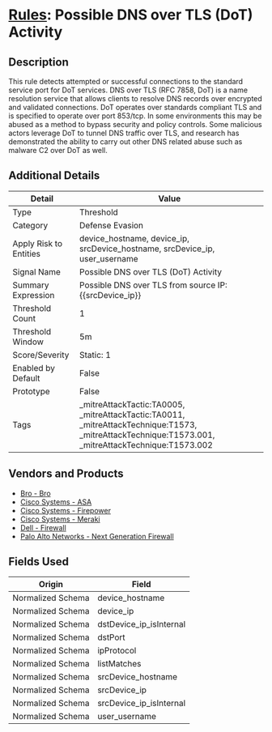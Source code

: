 # [Rules](README.md): Possible DNS over TLS (DoT) Activity

## Description
This rule detects attempted or successful connections to the standard service port for DoT services. DNS over TLS (RFC 7858, DoT) is a name resolution service that allows clients to resolve DNS records over encrypted and validated connections. DoT operates over standards compliant TLS and is specified to operate over port 853/tcp. In some environments this may be abused as a method to bypass security and policy controls. Some malicious actors leverage DoT to tunnel DNS traffic over TLS, and research has demonstrated the ability to carry out other DNS related abuse such as malware C2 over DoT as well.

## Additional Details
|Detail|Value|
|----|----|
|Type|Threshold|
|Category|Defense Evasion|
|Apply Risk to Entities|device_hostname, device_ip, srcDevice_hostname, srcDevice_ip, user_username|
|Signal Name|Possible DNS over TLS (DoT) Activity|
|Summary Expression|Possible DNS over TLS from source IP: {{srcDevice_ip}}|
|Threshold Count|1|
|Threshold Window|5m|
|Score/Severity|Static: 1|
|Enabled by Default|False|
|Prototype|False|
|Tags|_mitreAttackTactic:TA0005, _mitreAttackTactic:TA0011, _mitreAttackTechnique:T1573, _mitreAttackTechnique:T1573.001, _mitreAttackTechnique:T1573.002|
## Vendors and Products
- [Bro - Bro](../products/37C866BF-72E1-470A-9072-EDB908F56951.md)
- [Cisco Systems - ASA](../products/be4f7473-fe69-4311-8859-3561900060bf.md)
- [Cisco Systems - Firepower](../products/da9e05a5-3fd3-46a7-a107-ae03c01e3f5a.md)
- [Cisco Systems - Meraki](../products/724c9add-8cd9-4013-b9e1-a907b96da426.md)
- [Dell - Firewall](../products/b1639f7f-4c11-4d29-ab69-368cf0e05e25.md)
- [Palo Alto Networks - Next Generation Firewall](../products/46f5fa2c-1a62-4692-82ad-ed87800a0adb.md)


## Fields Used

|Origin|Field|
|----|----|
|Normalized Schema|device_hostname|
|Normalized Schema|device_ip|
|Normalized Schema|dstDevice_ip_isInternal|
|Normalized Schema|dstPort|
|Normalized Schema|ipProtocol|
|Normalized Schema|listMatches|
|Normalized Schema|srcDevice_hostname|
|Normalized Schema|srcDevice_ip|
|Normalized Schema|srcDevice_ip_isInternal|
|Normalized Schema|user_username|


